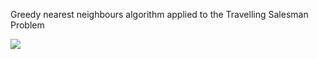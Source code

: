 Greedy nearest neighbours algorithm applied to the Travelling Salesman Problem

![](tsp_greedy.gif)
